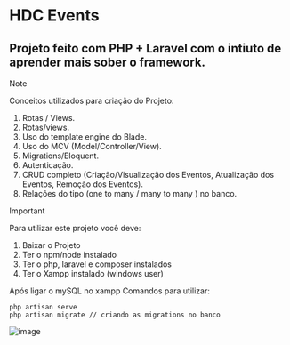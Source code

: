 # HDC Events

## Projeto feito com PHP + Laravel com o intiuto de aprender mais sober o framework.
> [!NOTE]
> Conceitos utilizados para criação do Projeto:
> 1. Rotas / Views.
> 2. Rotas/views.
> 3. Uso do template engine do Blade.
> 4. Uso do MCV (Model/Controller/View).
> 5. Migrations/Eloquent.
> 6. Autenticação.
> 7. CRUD completo (Criação/Visualização dos Eventos, Atualização dos Eventos, Remoção dos Eventos).
> 8. Relações do tipo (one to many / many to many ) no banco.

> [!IMPORTANT]
> Para utilizar este projeto você deve:
>1. Baixar o Projeto
>2. Ter o npm/node instalado
>3. Ter o php, laravel e composer instalados
>4. Ter o Xampp instalado (windows user)

Após ligar o mySQL no xampp
Comandos para utilizar:
```
php artisan serve  
php artisan migrate // criando as migrations no banco
```

![image](https://github.com/Gaells/laravel/assets/105751499/c474d886-648d-4242-8741-bddd7809d801)


